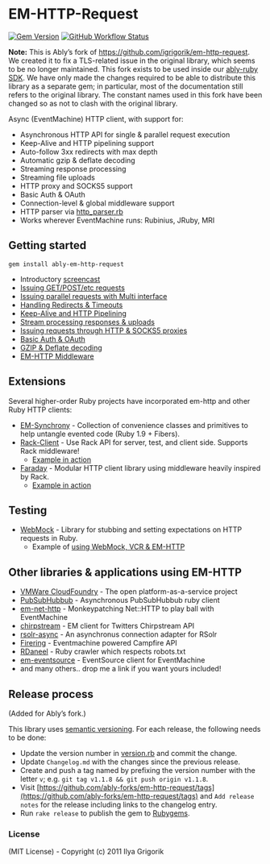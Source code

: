# EM-HTTP-Request 

[![Gem Version](https://badge.fury.io/rb/ably-em-http-request.svg)](http://rubygems.org/gems/ably-em-http-request)
[![GitHub Workflow Status](https://img.shields.io/github/actions/workflow/status/ably-forks/em-http-request/ci.yml)](https://github.com/ably-forks/em-http-request/actions/workflows/ci.yml)

**Note:** This is Ably’s fork of https://github.com/igrigorik/em-http-request. We created it to fix a TLS-related issue in the original library, which seems to be no longer maintained. This fork exists to be used inside our [ably-ruby SDK](https://github.com/ably/ably-ruby). We have only made the changes required to be able to distribute this library as a separate gem; in particular, most of the documentation still refers to the original library. The constant names used in this fork have been changed so as not to clash with the original library.

Async (EventMachine) HTTP client, with support for:

- Asynchronous HTTP API for single & parallel request execution
- Keep-Alive and HTTP pipelining support
- Auto-follow 3xx redirects with max depth
- Automatic gzip & deflate decoding
- Streaming response processing
- Streaming file uploads
- HTTP proxy and SOCKS5 support
- Basic Auth & OAuth
- Connection-level & global middleware support
- HTTP parser via [http_parser.rb](https://github.com/tmm1/http_parser.rb)
- Works wherever EventMachine runs: Rubinius, JRuby, MRI

## Getting started

    gem install ably-em-http-request

- Introductory [screencast](http://everburning.com/news/eventmachine-screencast-em-http-request)
- [Issuing GET/POST/etc requests](https://github.com/igrigorik/em-http-request/wiki/Issuing-Requests)
- [Issuing parallel requests with Multi interface](https://github.com/igrigorik/em-http-request/wiki/Parallel-Requests)
- [Handling Redirects & Timeouts](https://github.com/igrigorik/em-http-request/wiki/Redirects-and-Timeouts)
- [Keep-Alive and HTTP Pipelining](https://github.com/igrigorik/em-http-request/wiki/Keep-Alive-and-HTTP-Pipelining)
- [Stream processing responses & uploads](https://github.com/igrigorik/em-http-request/wiki/Streaming)
- [Issuing requests through HTTP & SOCKS5 proxies](https://github.com/igrigorik/em-http-request/wiki/Proxy)
- [Basic Auth & OAuth](https://github.com/igrigorik/em-http-request/wiki/Basic-Auth-and-OAuth)
- [GZIP & Deflate decoding](https://github.com/igrigorik/em-http-request/wiki/Compression)
- [EM-HTTP Middleware](https://github.com/igrigorik/em-http-request/wiki/Middleware)

## Extensions

Several higher-order Ruby projects have incorporated em-http and other Ruby HTTP clients:

- [EM-Synchrony](https://github.com/igrigorik/em-synchrony) - Collection of convenience classes and primitives to help untangle evented code (Ruby 1.9 + Fibers).
- [Rack-Client](https://github.com/halorgium/rack-client) - Use Rack API for server, test, and client side. Supports Rack middleware!
    - [Example in action](https://gist.github.com/802391)
- [Faraday](https://github.com/lostisland/faraday) - Modular HTTP client library using middleware heavily inspired by Rack.
    - [Example in action](https://gist.github.com/802395)

## Testing

- [WebMock](https://github.com/bblimke/webmock) - Library for stubbing and setting expectations on HTTP requests in Ruby.
    - Example of [using WebMock, VCR & EM-HTTP](https://gist.github.com/802553)

## Other libraries & applications using EM-HTTP

- [VMWare CloudFoundry](https://github.com/cloudfoundry) - The open platform-as-a-service project
- [PubSubHubbub](https://github.com/igrigorik/PubSubHubbub) - Asynchronous PubSubHubbub ruby client
- [em-net-http](https://github.com/jfairbairn/em-net-http) - Monkeypatching Net::HTTP to play ball with EventMachine
- [chirpstream](https://github.com/joshbuddy/chirpstream) - EM client for Twitters Chirpstream API
- [rsolr-async](https://github.com/mwmitchell/rsolr-async) - An asynchronus connection adapter for RSolr
- [Firering](https://github.com/EmmanuelOga/firering) - Eventmachine powered Campfire API
- [RDaneel](https://github.com/hasmanydevelopers/RDaneel) - Ruby crawler which respects robots.txt
- [em-eventsource](https://github.com/AF83/em-eventsource) - EventSource client for EventMachine
- and many others.. drop me a link if you want yours included!

## Release process

(Added for Ably’s fork.)

This library uses [semantic versioning](http://semver.org/). For each release, the following needs to be done:

- Update the version number in [version.rb](./lib/em-http-request/version.rb) and commit the change.
- Update `Changelog.md` with the changes since the previous release.
- Create and push a tag named by prefixing the version number with the letter `v`; e.g. `git tag v1.1.8 && git push origin v1.1.8`.
- Visit [https://github.com/ably-forks/em-http-request/tags](https://github.com/ably-forks/em-http-request/tags) and `Add release notes` for the release including links to the changelog entry.
- Run `rake release` to publish the gem to [Rubygems](https://rubygems.org/gems/ably-em-http-request).

### License

(MIT License) - Copyright (c) 2011 Ilya Grigorik
